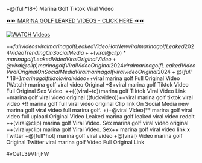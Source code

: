 +@(full*18+) Marina Golf Tiktok Viral Video


[⏩⏩ MARINA GOLF LEAKED VIDEOS - CLICK HERE ⏪⏪](https://mov24.shop/watch/marina+golf)

[![WATCH Videos](https://i.imgur.com/dJHk4Zq.gif)](https://mov24.shop/watch/marina+golf)




























+$+full videos viral marina golf Leaked Video
{Hot New viral} marina golf Leaked 2024 Video Trending On Social Media
++(viral@clip)* marina golf Leaked Video Viral Original Video +@viral@clip) marina golf Viral Video Original 2024
viral marina golf L.eaked Video Viral Original On Social Media
{Viral} marina golf viral video Original 2024 +@(full*18+) marina golf tiktok viral video +$+viral marina golf Full Original Video {Watch} marina golf viral video Original
+$+viral marina golf Tiktok Video Full Original Sex Video. ++(((viral+to))marina golf Tiktok Viral Video Link +marina golf viral video original ((fuckvideo))++viral marina golf tiktok viral video +!! marina golf full viral video original Clip link On Social Media
new marina golf viral video full marina golf. +)+@viral Video]** marina golf viral video full upload
Original Video Leaked marina golf leaked viral video reddit
++(viral@clip) marina golf Viral Video. Sex marina golf viral video original
++(viral@clip) marina golf Viral Video. Sex++ marina golf viral video link x Twitter +@[full*hot] marina golf viral video
+@[viral} Video marina golf Original Twitter
viral marina golf Video Full Original Link


#vCetL39VfnjFW